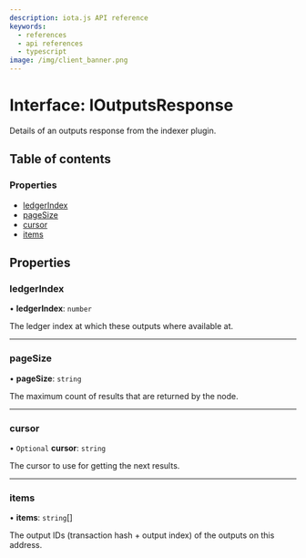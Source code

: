 ```yaml
---
description: iota.js API reference
keywords:
  - references
  - api references
  - typescript
image: /img/client_banner.png
---
```


# Interface: IOutputsResponse

Details of an outputs response from the indexer plugin.

## Table of contents

### Properties

- [ledgerIndex](IOutputsResponse.md#ledgerindex)
- [pageSize](IOutputsResponse.md#pagesize)
- [cursor](IOutputsResponse.md#cursor)
- [items](IOutputsResponse.md#items)

## Properties

### ledgerIndex

• **ledgerIndex**: `number`

The ledger index at which these outputs where available at.

---

### pageSize

• **pageSize**: `string`

The maximum count of results that are returned by the node.

---

### cursor

• `Optional` **cursor**: `string`

The cursor to use for getting the next results.

---

### items

• **items**: `string`[]

The output IDs (transaction hash + output index) of the outputs on this address.
